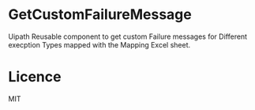 # GetCustomFailureMessage
Uipath Reusable component to get custom Failure messages for Different execption Types mapped with the Mapping Excel sheet. 
# Licence
MIT
